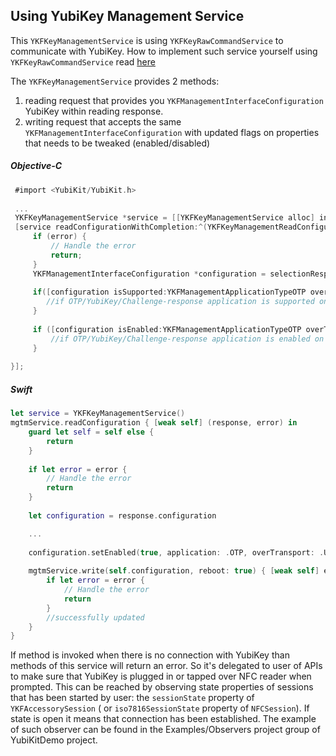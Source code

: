 ## Using YubiKey Management Service 

This `YKFKeyManagementService`  is using  `YKFKeyRawCommandService`  to communicate with YubiKey. How to implement such service yourself using  `YKFKeyRawCommandService`  read [here](../docs/raw.md)

The `YKFKeyManagementService` provides 2 methods:
1) reading request that provides you `YKFManagementInterfaceConfiguration` YubiKey within reading response. 
2) writing request that accepts the same  `YKFManagementInterfaceConfiguration` with updated flags on properties that needs to be tweaked (enabled/disabled)

##### Objective-C

```objective-c
 #import <YubiKit/YubiKit.h>
  
 ...
 YKFKeyManagementService *service = [[YKFKeyManagementService alloc] init];
 [service readConfigurationWithCompletion:^(YKFKeyManagementReadConfigurationResponse *selectionResponse, NSError *error) {
     if (error) {
         // Handle the error
         return;
     }
     YKFManagementInterfaceConfiguration *configuration = selectionResponse.configuration;
     
     if([configuration isSupported:YKFManagementApplicationTypeOTP overTransport:YKFManagementTransportTypeNFC]) {
        //if OTP/YubiKey/Challenge-response application is supported on the app
     }
     
     if ([configuration isEnabled:YKFManagementApplicationTypeOTP overTransport:YKFManagementTransportTypeNFC]) {
         //if OTP/YubiKey/Challenge-response application is enabled on the app
     }
     
}];
```    
    
##### Swift

```swift
let service = YKFKeyManagementService()
mgtmService.readConfiguration { [weak self] (response, error) in
    guard let self = self else {
        return
    }
    
    if let error = error {
        // Handle the error
        return
    }
    
    let configuration = response.configuration

    ...
    
    configuration.setEnabled(true, application: .OTP, overTransport: .USB)
    
    mgtmService.write(self.configuration, reboot: true) { [weak self] error in
        if let error = error {
            // Handle the error
            return
        }
        //successfully updated
    }
}
```    

If method is invoked when there is no connection with YubiKey than methods of this service will return an error. So it's delegated to user of APIs to make sure that YubiKey is plugged in or tapped over NFC reader when prompted. This can be reached by observing state properties of sessions that has been started by user: the `sessionState` property of `YKFAccessorySession` ( or `iso7816SessionState` property of `NFCSession`). If state is open it means that connection has been established.
The example of such observer can be found in the Examples/Observers project group of YubiKitDemo project.

